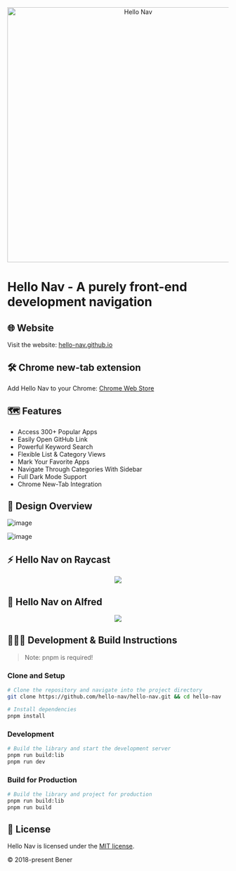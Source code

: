 <div align="center">
  <picture>
    <source media="(prefers-color-scheme: dark)" srcset="https://github.com/hello-nav/hello-nav/assets/19926530/abeb4249-1c80-4a9f-af2a-8b21435a6636">
    <source media="(prefers-color-scheme: light)" srcset="https://github.com/hello-nav/hello-nav/assets/19926530/332edbfa-70ef-4456-b17b-32fa447904d0">
    <img width="580" alt="Hello Nav" src="https://github.com/hello-nav/hello-nav/assets/19926530/09d9df38-35cd-49a8-be8b-b041087bdcc6">
  </picture>
</div>

# Hello Nav - A purely front-end development navigation

## 🌐 Website

Visit the website: [hello-nav.github.io](https://hello-nav.github.io)

## 🛠 Chrome new-tab extension

Add Hello Nav to your Chrome: [Chrome Web Store](https://chromewebstore.google.com/detail/hello-nav/plcklfadokmohkcifkhlelmcilgnpmcd)

## 🗺 Features

- Access 300+ Popular Apps
- Easily Open GitHub Link
- Powerful Keyword Search
- Flexible List & Category Views
- Mark Your Favorite Apps
- Navigate Through Categories With Sidebar
- Full Dark Mode Support
- Chrome New-Tab Integration

## 🎨 Design Overview

![image](https://github.com/user-attachments/assets/280df9e4-a90e-458e-b9f7-630d8e410f9c)

![image](https://github.com/user-attachments/assets/5755b9a1-4f94-48ed-a8f2-558025f555fc)

## ⚡️ Hello Nav on Raycast

<div align="center">
  <img src="https://github.com/user-attachments/assets/0902cef4-ebe3-419b-b9af-6241bf393a81" />
</div>

## 🎩 Hello Nav on Alfred

<div align="center">
  <img src="https://github.com/user-attachments/assets/c5614985-0608-4019-8484-d4b13566de5f" />
</div>

## 👩🏻‍💻 Development & Build Instructions

> Note: pnpm is required!

### Clone and Setup

```bash
# Clone the repository and navigate into the project directory
git clone https://github.com/hello-nav/hello-nav.git && cd hello-nav

# Install dependencies
pnpm install
```

### Development

```bash
# Build the library and start the development server
pnpm run build:lib
pnpm run dev
```

### Build for Production

```bash
# Build the library and project for production
pnpm run build:lib
pnpm run build
```

## 📄 License

Hello Nav is licensed under the [MIT license](https://github.com/hello-nav/hello-nav/blob/master/LICENSE).

© 2018-present Bener
